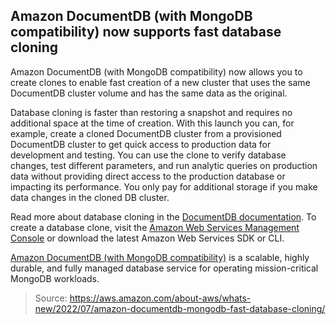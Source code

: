 ## Amazon DocumentDB (with MongoDB compatibility) now supports fast database cloning

Amazon DocumentDB (with MongoDB compatibility) now allows you to create clones to enable fast creation of a new cluster that uses the same DocumentDB cluster volume and has the same data as the original.

Database cloning is faster than restoring a snapshot and requires no additional space at the time of creation. With this launch you can, for example, create a cloned DocumentDB cluster from a provisioned DocumentDB cluster to get quick access to production data for development and testing. You can use the clone to verify database changes, test different parameters, and run analytic queries on production data without providing direct access to the production database or impacting its performance. You only pay for additional storage if you make data changes in the cloned DB cluster.

Read more about database cloning in the [DocumentDB documentation](https://docs.aws.amazon.com/documentdb/latest/developerguide/db-clusters.html). To create a database clone, visit the [Amazon Web Services Management Console](http://console.aws.amazon.com/docdb/home) or download the latest Amazon Web Services SDK or CLI.

[Amazon DocumentDB (with MongoDB compatibility)](https://aws.amazon.com/documentdb/) is a scalable, highly durable, and fully managed database service for operating mission-critical MongoDB workloads.

> Source: https://aws.amazon.com/about-aws/whats-new/2022/07/amazon-documentdb-mongodb-fast-database-cloning/